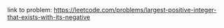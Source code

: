 link to problem: https://leetcode.com/problems/largest-positive-integer-that-exists-with-its-negative